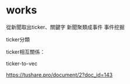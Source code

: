 # works

從新聞取出ticker、關鍵字
新聞聚類成事件
事件挖掘

ticker分類

ticker相互關係：

ticker-to-vec


https://tushare.pro/document/2?doc_id=143